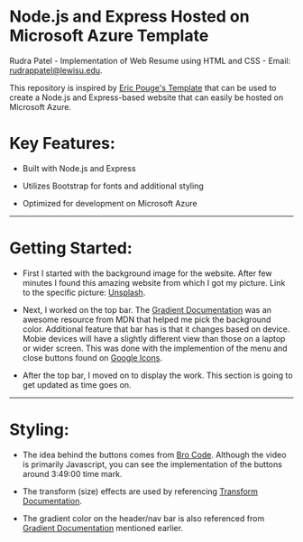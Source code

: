 # Node.js and Express Hosted on Microsoft Azure Template

Rudra Patel - Implementation of Web Resume using HTML and CSS - Email: rudrappatel@lewisu.edu.

This repository is inspired by [Eric Pouge's Template](https://github.com/EricPogueExampleCode-Web/node-js-express-and-azure-plus-fetch-template) that can be used to create a Node.js and Express-based website that can easily be hosted on Microsoft Azure.

# Key Features:

- Built with Node.js and Express

- Utilizes Bootstrap for fonts and additional styling

- Optimized for development on Microsoft Azure

---
# Getting Started: 

- First I started with the background image for the website. After few minutes I found this amazing website from which I got my picture. Link to the specific picture: [Unsplash](https://unsplash.com/photos/white-pencil-on-black-platform-tk9RQCq5eQo). 

- Next, I worked on the top bar. The [Gradient Documentation](https://developer.mozilla.org/en-US/docs/Web/CSS/gradient/linear-gradient) was an awesome resource from MDN that helped me pick the background color. Additional feature that bar has is that it changes based on device. Mobie devices will have a slightly different view than those on a laptop or wider screen. This was done with the implemention of the menu and close buttons found on [Google Icons](https://fonts.google.com/icons).

- After the top bar, I moved on to display the work. This section is going to get updated as time goes on.

---

# Styling:

- The idea behind the buttons comes from [Bro Code](https://www.youtube.com/watch?v=lfmg-EJ8gm4&t=22763s). Although the video is primarily Javascript, you can see the implementation of the buttons around 3:49:00 time mark. 

- The transform (size) effects are used by referencing [Transform Documentation](https://developer.mozilla.org/en-US/docs/Web/CSS/transform). 

- The gradient color on the header/nav bar is also referenced from [Gradient Documentation](https://developer.mozilla.org/en-US/docs/Web/CSS/gradient/linear-gradient) mentioned earlier. 